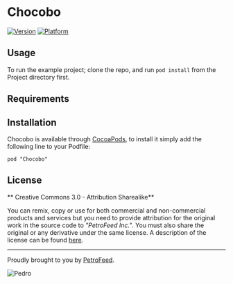 # Chocobo

[![Version](http://cocoapod-badges.herokuapp.com/v/Chocobo/badge.png)](http://cocoadocs.org/docsets/Chocobo)
[![Platform](http://cocoapod-badges.herokuapp.com/p/Chocobo/badge.png)](http://cocoadocs.org/docsets/Chocobo)

## Usage

To run the example project; clone the repo, and run `pod install` from the Project directory first.

## Requirements

## Installation

Chocobo is available through [CocoaPods](http://cocoapods.org), to install
it simply add the following line to your Podfile:

    pod "Chocobo"

## License

** Creative Commons 3.0 - Attribution Sharealike**

You can remix, copy or use for both commercial and non-commercial products and services but you need to provide attribution for the original work in the source code to *"PetroFeed Inc."*. You must also share the original or any derivative under the same license. A description of the license can be found [here](http://creativecommons.org/licenses/by-sa/3.0).

---

Proudly brought to you by [PetroFeed](http://PetroFeed.com).


![Pedro](https://www.petrofeed.com/img/company/pedro.png)

